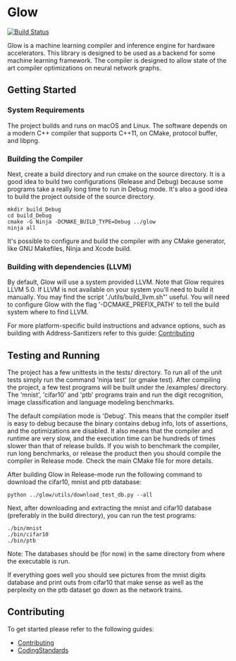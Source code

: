 # Glow

[![Build Status](https://travis-ci.com/facebookexternal/Glow.svg?token=UwQBGB2pxogBqjigi7Nh&branch=master)](https://travis-ci.com/facebookexternal/Glow)

Glow is a machine learning compiler and inference engine for hardware
accelerators. This library is designed to be used as a backend for some machine
learning framework. The compiler is designed to allow state of the art compiler
optimizations on neural network graphs.

## Getting Started

### System Requirements

The project builds and runs on macOS and Linux. The software depends on a modern
C++ compiler that supports C++11, on CMake, protocol buffer, and libpng.

### Building the Compiler

Next, create a build directory and run cmake on the source directory. It is a
good idea to build two configurations (Release and Debug) because some programs
take a really long time to run in Debug mode. It's also a good idea to build
the project outside of the source directory.

  ```
  mkdir build_Debug
  cd build_Debug
  cmake -G Ninja -DCMAKE_BUILD_TYPE=Debug ../glow
  ninja all
  ```

It's possible to configure and build the compiler with any CMake generator,
like GNU Makefiles, Ninja and Xcode build.

### Building with dependencies (LLVM)

By default, Glow will use a system provided LLVM.  Note that Glow requires LLVM
5.0. If LLVM is not available on your system you'll need to build it manually.
You may find the script './utils/build\_llvm.sh"' useful. You will need to
configure Glow with the flag '-DCMAKE\_PREFIX\_PATH' to tell the build system
where to find LLVM.

For more platform-specific build instructions and advance options, such as
building with Address-Sanitizers refer to this guide:
[Contributing](docs/Building.md)


## Testing and Running

The project has a few unittests in the tests/ directory. To run all of the unit
tests simply run the command 'ninja test' (or gmake test).  After compiling the
project, a few test programs will be built under the /examples/ directory. The
'mnist', 'cifar10' and 'ptb' programs train and run the digit recognition, image
classification and language modeling benchmarks.

The default compilation mode is 'Debug'. This means that the compiler itself is
easy to debug because the binary contains debug info, lots of assertions, and
the optimizations are disabled. It also means that the compiler and runtime are
very slow, and the execution time can be hundreds of times slower than that of
release builds. If you wish to benchmark the compiler, run long benchmarks, or
release the product then you should compile the compiler in Release mode. Check
the main CMake file for more details.

After building Glow in Release-mode run the following command to download the
cifar10, mnist and ptb database:

```
python ../glow/utils/download_test_db.py --all
```

Next, after downloading and extracting the mnist and cifar10 database
(preferably in the build directory), you can run the test programs:

```
./bin/mnist
./bin/cifar10
./bin/ptb
```

Note: The databases should be (for now) in the same directory from where the
executable is run.

If everything goes well you should see pictures from the mnist digits database
and print outs from cifar10 that make sense as well as the perplexity on the
ptb dataset go down as the network trains.

## Contributing

To get started please refer to the following guides:
* [Contributing](docs/Contributing.md)
* [CodingStandards](docs/CodingStandards.md)

